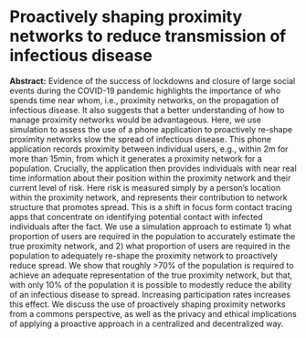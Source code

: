 # Proactively shaping proximity networks to reduce transmission of infectious disease

**Abstract:**
Evidence of the success of lockdowns and closure of large social events during the COVID-19 pandemic highlights the importance of who spends time near whom, i.e., proximity networks, on the propagation of infectious disease. It also suggests that a better understanding of how to manage proximity networks would be advantageous. Here, we use simulation to assess the use of a phone application to proactively re-shape proximity networks slow the spread of infectious disease. This phone application records proximity between individual users, e.g., within 2m for more than 15min, from which it generates a proximity network for a population. Crucially, the application then provides individuals with near real time information about their position within the proximity network and their current level of risk. Here risk is measured simply by a person’s location within the proximity network, and represents their contribution to network structure that promotes spread. This is a shift in focus form contact tracing apps that concentrate on identifying potential contact with infected individuals after the fact. We use a simulation approach to estimate 1) what proportion of users are required in the population to accurately estimate the true proximity network, and 2) what proportion of users are required in the population to adequately re-shape the proximity network to proactively reduce spread. We show that roughly >70% of the population is required to achieve an adequate representation of the true proximity network, but that, with only 10% of the population it is possible to modestly reduce the ability of an infectious disease to spread. Increasing participation rates increases this effect. We discuss the use of proactively shaping proximity networks from a commons perspective, as well as the privacy and ethical implications of applying a proactive approach in a centralized and decentralized way.

